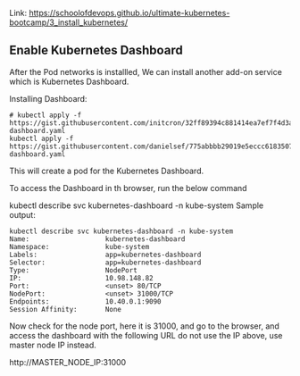 Link:
https://schoolofdevops.github.io/ultimate-kubernetes-bootcamp/3_install_kubernetes/


## Enable Kubernetes Dashboard

After the Pod networks is installled, We can install another add-on service which is Kubernetes Dashboard.

Installing Dashboard:
```
# kubectl apply -f https://gist.githubusercontent.com/initcron/32ff89394c881414ea7ef7f4d3a1d499/raw/4863613585d05f9360321c7141cc32b8aa305605/kube-dashboard.yaml
kubectl apply -f https://gist.githubusercontent.com/danielsef/775abbbb29019e5eccc6183507bf9855/raw/50573ab01eefbfc798eaf0b67c8f97448f946908/kube-dashboard.yaml
```
This will create a pod for the Kubernetes Dashboard.

To access the Dashboard in th browser, run the below command

kubectl describe svc kubernetes-dashboard -n kube-system
Sample output:
```
kubectl describe svc kubernetes-dashboard -n kube-system
Name:                   kubernetes-dashboard
Namespace:              kube-system
Labels:                 app=kubernetes-dashboard
Selector:               app=kubernetes-dashboard
Type:                   NodePort
IP:                     10.98.148.82
Port:                   <unset> 80/TCP
NodePort:               <unset> 31000/TCP
Endpoints:              10.40.0.1:9090
Session Affinity:       None
```
Now check for the node port, here it is 31000, and go to the browser, and access the dashboard with the following URL do not use the IP above, use master node IP instead.

http://MASTER_NODE_IP:31000

